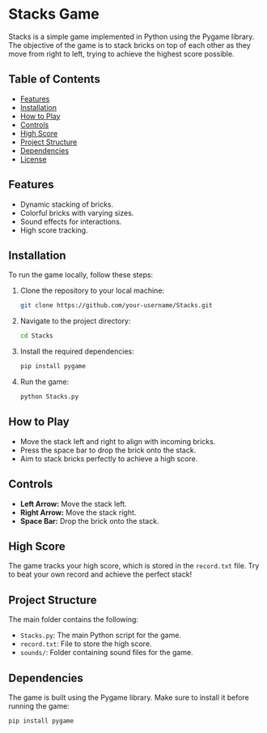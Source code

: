 # Stacks Game

Stacks is a simple game implemented in Python using the Pygame library. The objective of the game is to stack bricks on top of each other as they move from right to left, trying to achieve the highest score possible.

## Table of Contents

- [Features](#features)
- [Installation](#installation)
- [How to Play](#how-to-play)
- [Controls](#controls)
- [High Score](#high-score)
- [Project Structure](#project-structure)
- [Dependencies](#dependencies)
- [License](#license)

## Features

- Dynamic stacking of bricks.
- Colorful bricks with varying sizes.
- Sound effects for interactions.
- High score tracking.

## Installation

To run the game locally, follow these steps:

1. Clone the repository to your local machine:

    ```bash
    git clone https://github.com/your-username/Stacks.git
    ```

2. Navigate to the project directory:

    ```bash
    cd Stacks
    ```

3. Install the required dependencies:

    ```bash
    pip install pygame
    ```

4. Run the game:

    ```bash
    python Stacks.py
    ```

## How to Play

- Move the stack left and right to align with incoming bricks.
- Press the space bar to drop the brick onto the stack.
- Aim to stack bricks perfectly to achieve a high score.

## Controls

- **Left Arrow:** Move the stack left.
- **Right Arrow:** Move the stack right.
- **Space Bar:** Drop the brick onto the stack.

## High Score

The game tracks your high score, which is stored in the `record.txt` file. Try to beat your own record and achieve the perfect stack!

## Project Structure

The main folder contains the following:

- `Stacks.py`: The main Python script for the game.
- `record.txt`: File to store the high score.
- `sounds/`: Folder containing sound files for the game.

## Dependencies

The game is built using the Pygame library. Make sure to install it before running the game:

```bash
pip install pygame
